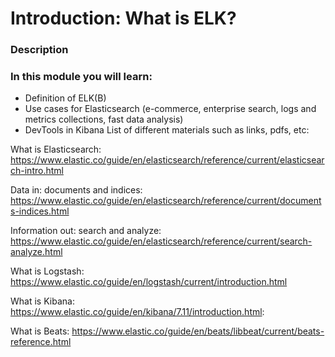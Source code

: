 # Introduction: What is ELK?


### Description
### In this module you will learn:

- Definition of ELK(B)
- Use cases for Elasticsearch (e-commerce, enterprise search, logs and metrics collections, fast data analysis)
- DevTools in Kibana
List of different materials such as links, pdfs, etc:

What is Elasticsearch: https://www.elastic.co/guide/en/elasticsearch/reference/current/elasticsearch-intro.html

Data in: documents and indices: https://www.elastic.co/guide/en/elasticsearch/reference/current/documents-indices.html

Information out: search and analyze: https://www.elastic.co/guide/en/elasticsearch/reference/current/search-analyze.html

What is Logstash: https://www.elastic.co/guide/en/logstash/current/introduction.html

What is Kibana: https://www.elastic.co/guide/en/kibana/7.11/introduction.html: 

What is Beats: https://www.elastic.co/guide/en/beats/libbeat/current/beats-reference.html